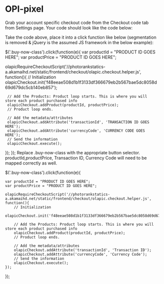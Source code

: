 # OPI-pixel

Grab your account specific checkout code from the Checkout code tab from Settings page. Your code should look like the code below:

<script type="text/javascript" data="olapic-checkout">
//==== Olapic Require: DO NOT CHANGE
var olapicRequireCheckoutScript=(function(oHead){var onError=function(){throw new URIError('Olapic checkout script could not be loaded');};return function(olapicScriptSrc,onLoadCallback){var oScript=document.createElement('script');oScript.type='text\/javascript';oScript.src=olapicScriptSrc;oScript.async=true;oScript.onerror=onError;if(onLoadCallback){if(oScript.addEventListener){oScript.addEventListener('load',onLoadCallback,false);}else if(oScript.readyState){oScript.onreadystatechange=function(){if(!this.readyState||this.readyState==='loaded'||this.readyState==='complete'){onLoadCallback();}};}else{oScript.attachEvent('load',onLoadCallback);}}
oHead.appendChild(oScript);};})(document.head||document.getElementsByTagName('head')[0]);

// ==== Checkout Code:
olapicRequireCheckoutScript('//photorankstatics-a.akamaihd.net/static/frontend/checkout/olapic.checkout.helper.js', function(){
    // Initialization
    olapicCheckout.init('XXXXX');

    // Add the Products: Product loop starts. This is where you will store each product purchased info
    olapicCheckout.addProduct('PRODUCT_ID', PRODUCT_PRICE);
    // Product loop ends.

    // Add the metadata/attributes
    olapicCheckout.addAttribute('transactionId', 'TRANSACTION_ID');
    olapicCheckout.addAttribute('currencyCode', 'CURRENCY');
    // Add Segmentation Values
    olapicCheckout.addSegment('SEGMENT_KEY', 'SEGMENT_VALUE');
    // Send the information
    olapicCheckout.execute();
});
</script>
Take the code above, place it into a click function like below (segmentation is removed & jQuery is the assumed JS framework in the below example):

$('.buy-now-class').click(function(e){
 var productId = "PRODUCT ID GOES HERE";
 var productPrice = "PRODUCT ID GOES HERE";

 olapicRequireCheckoutScript('//photorankstatics-a.akamaihd.net/static/frontend/checkout/olapic.checkout.helper.js', function(){
     // Initialization
     olapicCheckout.init('f48eeae508d1b1f3133df366679eb2b567bae5dc8058d69d679dc5cb140eb857');

     // Add the Products: Product loop starts. This is where you will store each product purchased info
     olapicCheckout.addProduct(productId, productPrice);
     // Product loop ends.

     // Add the metadata/attributes
     olapicCheckout.addAttribute('transactionId', 'TRANSACTION ID GOES HERE');
     olapicCheckout.addAttribute('currencyCode', 'CURRENCY CODE GOES HERE');
     // Send the information
     olapicCheckout.execute();
 });
});
Replace .buy-now-class with the appropriate button selector. productId,productPrice, Transaction ID, Currency Code will need to be mapped correctly as well.

$('.buy-now-class').click(function(e){

    var productId = "PRODUCT ID GOES HERE";
    var productPrice = "PRODUCT ID GOES HERE";

    olapicRequireCheckoutScript('//photorankstatics-a.akamaihd.net/static/frontend/checkout/olapic.checkout.helper.js', function(){
        // Initialization
        olapicCheckout.init('f48eeae508d1b1f3133df366679eb2b567bae5dc8058d69d679dc5cb140eb857');

        // Add the Products: Product loop starts. This is where you will store each product purchased info
        olapicCheckout.addProduct(productId, productPrice);
        // Product loop ends.

        // Add the metadata/attributes
        olapicCheckout.addAttribute('transactionId', 'Transaction ID');
        olapicCheckout.addAttribute('currencyCode', 'Currency Code');
        // Send the information
        olapicCheckout.execute();
    });

});
